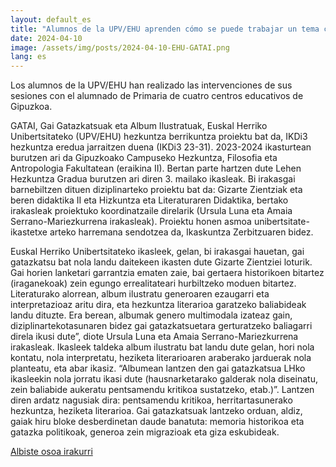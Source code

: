 ```yaml
---
layout: default_es
title: "Alumnos de la UPV/EHU aprenden cómo se puede trabajar un tema controvertido"
date: 2024-04-10
image: /assets/img/posts/2024-04-10-EHU-GATAI.png
lang: es
---
```


Los alumnos de la UPV/EHU han realizado las intervenciones de sus sesiones con el alumnado de Primaria de cuatro centros educativos de Gipuzkoa.

GATAI, Gai Gatazkatsuak eta Album Ilustratuak, Euskal Herriko Unibertsitateko (UPV/EHU) hezkuntza berrikuntza proiektu bat da, IKDi3 hezkuntza eredua jarraitzen duena (IKDi3 23-31). 2023-2024 ikasturtean burutzen ari da Gipuzkoako Campuseko Hezkuntza, Filosofia eta Antropologia Fakultatean (eraikina II). Bertan parte hartzen dute Lehen Hezkuntza Gradua burutzen ari diren 3. mailako ikasleak. Bi irakasgai barnebiltzen dituen diziplinarteko proiektu bat da: Gizarte Zientziak eta beren didaktika II eta Hizkuntza eta Literaturaren Didaktika, bertako irakasleak proiektuko koordinatzaile direlarik (Ursula Luna eta Amaia Serrano-Mariezkurrena irakasleak). Proiektu honen asmoa unibertsitate-ikastetxe arteko harremana sendotzea da, Ikaskuntza Zerbitzuaren bidez.

Euskal Herriko Unibertsitateko ikasleek, gelan, bi irakasgai hauetan, gai gatazkatsu bat nola landu daitekeen ikasten dute Gizarte Zientziei loturik. Gai horien lanketari garrantzia ematen zaie, bai gertaera historikoen bitartez (iraganekoak) zein egungo errealitateari hurbiltzeko moduen bitartez. Literaturako alorrean, album ilustratu generoaren ezaugarri eta interpretazioaz aritu dira, eta hezkuntza literarioa garatzeko baliabideak landu dituzte. Era berean, albumak genero multimodala izateaz gain, diziplinartekotasunaren bidez gai gatazkatsuetara gerturatzeko baliagarri direla ikusi dute”, diote Ursula Luna eta Amaia Serrano-Mariezkurrena irakasleak. Ikasleek taldeka album ilustratu bat landu dute gelan, hori nola kontatu, nola interpretatu, heziketa literarioaren araberako jarduerak nola planteatu, eta abar ikasiz. “Albumean lantzen den gai gatazkatsua LHko ikasleekin nola jorratu ikasi dute (hausnarketarako galderak nola diseinatu, zein baliabide aukeratu pentsamendu kritikoa sustatzeko, etab.)”. Lantzen diren ardatz nagusiak dira: pentsamendu kritikoa, herritartasunerako hezkuntza, heziketa literarioa. Gai gatazkatsuak lantzeko orduan, aldiz, gaiak hiru bloke desberdinetan daude banatuta: memoria historikoa eta gatazka politikoak, generoa zein migrazioak eta giza eskubideak.

 <a href="https://www.ehu.eus/eu/-/gatai-proiektua-gai-gatazkatsuak-album-ilustratuak" target="_blank"> Albiste osoa irakurri </a>